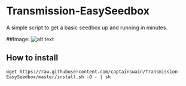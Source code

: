 # Transmission-EasySeedbox
A simple script to get a basic seedbox up and running in minutes.


##Image:
![alt text](https://i.imgur.com/nAMqnxc.png)

## How to install
```wget https://raw.githubusercontent.com/captainswain/Transmission-EasySeedbox/master/install.sh -O - | sh```
